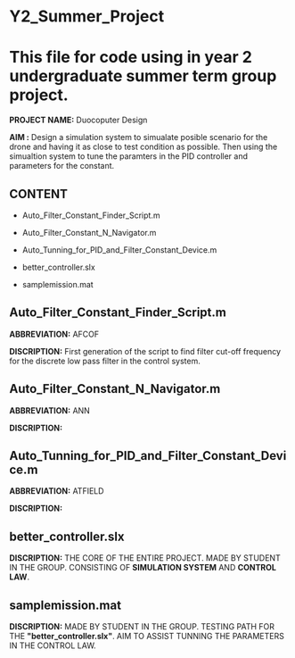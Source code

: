 # Y2_Summer_Project

This file for code using in year 2 undergraduate summer term group project. 
=============================================================================================================================================

**PROJECT NAME:** Duocoputer Design 

**AIM         :** Design a simulation system to simualate posible scenario for the drone and having it as close to test condition as possible. Then using the simualtion system to tune the paramters in the PID controller and parameters for the constant. 


## CONTENT 

 - Auto_Filter_Constant_Finder_Script.m

 - Auto_Filter_Constant_N_Navigator.m

 - Auto_Tunning_for_PID_and_Filter_Constant_Device.m

 - better_controller.slx

 - samplemission.mat

## Auto_Filter_Constant_Finder_Script.m

**ABBREVIATION:** AFCOF

**DISCRIPTION:** First generation of the script to find filter cut-off frequency for the discrete low pass filter in the control system. 

## Auto_Filter_Constant_N_Navigator.m

**ABBREVIATION:** ANN

**DISCRIPTION:** 

## Auto_Tunning_for_PID_and_Filter_Constant_Device.m

**ABBREVIATION:** ATFIELD

**DISCRIPTION:** 

## better_controller.slx

**DISCRIPTION:** THE CORE OF THE ENTIRE PROJECT. MADE BY STUDENT IN THE GROUP. CONSISTING OF **SIMULATION SYSTEM** AND **CONTROL LAW**. 

## samplemission.mat


**DISCRIPTION:** MADE BY STUDENT IN THE GROUP. TESTING PATH FOR THE **"better_controller.slx"**. AIM TO ASSIST TUNNING THE PARAMETERS IN THE CONTROL LAW.
